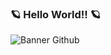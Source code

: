 ### 🪐 Hello World!! 🪐
![Banner Github](https://github.com/Fraggah/Fraggah/assets/132927111/6c8eb529-3fa1-4c69-8ed6-89ade33ec8fd)
<!--
**Fraggah/Fraggah** is a ✨ _special_ ✨ repository because its `README.md` (this file) appears on your GitHub profile.

Here are some ideas to get you started:

- 🔭 I’m currently working on ...
- 🌱 I’m currently learning ...
- 👯 I’m looking to collaborate on ...
- 🤔 I’m looking for help with ...
- 💬 Ask me about ...
- 📫 How to reach me: ...
- 😄 Pronouns: ...
- ⚡ Fun fact: ...
-->
